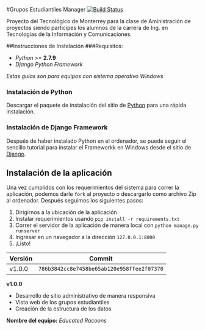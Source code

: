 #Grupos Estudiantiles Manager
[![Build Status](https://travis-ci.org/yamilelias/GEM_site.svg?branch=master)](https://travis-ci.org/yamilelias/GEM_site)

Proyecto del Tecnológico de Monterrey para la clase de Aministración de proyectos siendo participes los alumnos de la carrera de Ing. en Tecnologías de la Información y Comunicaciones.

##Instrucciones de Instalación
###Requisitos:
* *Python* >= **2.7.9**
* *Django Python Framework*


_Estas guías son para equipos con sistema operativo Windows_
### Instalación de Python
Descargar el paquete de instalación del sitio de [Python](https://www.python.org/downloads/) para una rápida instalación.



### Instalación de Django Framework
Después de haber instalado Python en el ordenador, se puede seguir el sencillo tutorial para instalar el Frameworkk en Windows desde el sitio de [Django](https://docs.djangoproject.com/en/1.9/howto/windows/).



## Instalación de la aplicación
Una vez cumplidos con los requerimientos del sistema para correr la aplicación, podemos darle `fork` al proyecto o descargarlo como archivo Zip al ordenador. Después seguimos los siguientes pasos:

  1. Dirigirnos a la ubicación de la aplicación
  2. Instalar requerimientos usando `pip install -r requirements.txt`
  3. Correr el servidor de la aplicación de manera local con `python manage.py runserver`
  4. Ingresar en un navegador a la dirección `127.0.0.1:8000`
  5. ¡Listo!


Versión  | Commit
---------|---------
v1.0.0   |`786b3842cc8e7458be65ab120e958ffee2f07370`

**v1.0.0**
- Desarrollo de sitio administrativo de manera responsiva
- Vista web de los grupos estudiantiles
- Creación de la estructura de los datos
 

**Nombre del equipo:**
_Educated Racoons_
